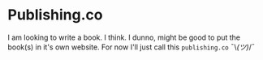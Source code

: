 # Publishing.co
I am looking to write a book. I think. I dunno, might be good to put the book(s) in it's own website. For now I'll just call this `publishing.co` ¯\\_(ツ)_/¯

